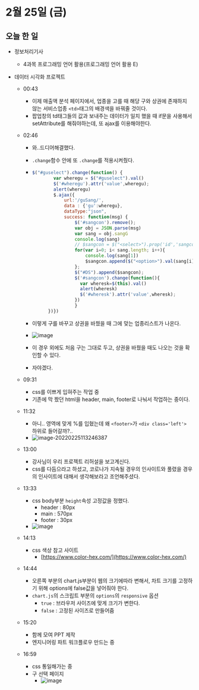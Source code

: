 # 2월 25일 (금)

## 오늘 한 일

* 정보처리기사
  * 4과목 프로그래밍 언어 활용(프로그래밍 언어 활용 E)

* 데이터 시각화 프로젝트
  * 00:43
    * 이제 매출액 분석 페이지에서, 업종을 고를 때 해당 구와 상권에 존재하지 않는 서비스업종 `<td>`태그의 배경색을 바꿔줄 것이다.
    * 팝업창의 td태그들의 값과 보내주는 데이터가 일치 했을 때 if문을 사용해서 setAttribute를 해줘야하는데, 또 ajax를 이용해야한다.
    
  * 02:46
  
    * 와..드디어해결했다.
  
    * `.change`함수 안에 또 `.change`를 적용시켜줬다.
  
    * ```js
      $("#guselect").change(function() {
              var wheregu = $("#guselect").val()
              $('#wheregu').attr('value',wheregu);
              alert(wheregu)
              $.ajax({
                  url:'/guSang/',
                  data : {'gu':wheregu},
                  dataType:"json",
                  success: function(msg) {
                      $('#sangcon').remove();
                      var obj = JSON.parse(msg)
                      var sang = obj.sangG
                      console.log(sang)
                      // $sangcon = $("<select>").prop('id','sangcon').append($("<option>").val(0).text(wheresk));
                      for(var i=0; i< sang.length; i++){
                          console.log(sang[1])
                          $sangcon.append($("<option>").val(sang[i]).text(sang[i]))
                      };
                      $("#DS").append($sangcon);
                      $('#sangcon').change(function(){
                        var wheresk=$(this).val()
                        alert(wheresk)
                        $('#wheresk').attr('value',wheresk); 
                      })
                      }
            })})
      ```
  
    * 이렇게 구를 바꾸고 상권을 바꿨을 때 그에 맞는 업종리스트가 나온다.
  
    * ![image](https://user-images.githubusercontent.com/75322297/155583631-515edb68-4e68-4f2a-a9c2-3fe1870cc589.png)
  
    * 이 경우 외에도 처음 구는 그대로 두고, 상권을 바꿨을 때도 나오는 것을 확인할 수 있다.
  
    * 자야겠다.
    
  * 09:31
  
    * css를 이쁘게 입혀주는 작업 중
    * 기존에 막 짰던 html을 header, main, footer로 나눠서 작업하는 중이다.
  
  * 11:32
  
    * 아니.. 영역에 맞게 %를 입혔는데 왜 `<footer>`가 `<div class='left'>` 하위로 들어갈까?..
    * ![image-20220225113246387](C:\projects\images\220225_TID\image-20220225113246387.png)
  
  * 13:00
  
    * 강사님이 우리 프로젝트 리허설을 보고계신다.
    * css를 다듬으라고 하셨고, 코로나가 지속될 경우의 인사이트와 풀렸을 경우의 인사이트에 대해서 생각해보라고 조언해주셨다.
  
  * 13:33
  
    * css body부분 `height`속성 고정값을 정했다.
      * header : 80px
      * main : 570px
      * footer : 30px
    * ![image](https://user-images.githubusercontent.com/75322297/155657693-33c19b2a-7c3b-41f5-938c-1a7c13a5a1a9.png)
  
  * 14:13
  
    * css 색상 참고 사이트
      * [https://www.color-hex.com/](https://www.color-hex.com/)
  
  * 14:44
  
    * 오른쪽 부분의 chart.js부분이 웹의 크기에따라 변해서, 차트 크기를 고정하기 위해 options에 false값을 넣어줘야 한다.
    * `chart.js`의 스크립트 부분의 `options`의 `responsive` 옵션
      * `true` : 브라우저 사이즈에 맞게 크기가 변한다.
      * `false` : 고정된 사이즈로 만들어줌
  
  * 15:20
  
    * 함께 모여 PPT 제작
    * 엔지니어링 파트 워크플로우 만드는 중
  
  * 16:59
  
    * css 통일해가는 중
    * 구 선택 페이지
      * ![image](https://user-images.githubusercontent.com/75322297/155677585-5a508024-e8ec-454a-91e6-a66883bf6d46.png)

